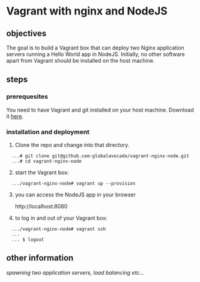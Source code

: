# Vagrant with nginx and NodeJS

## objectives
The goal is to build a Vagrant box that can deploy two Nginx application servers running a Hello World app in NodeJS.
Initially, no other software apart from Vagrant should be installed on the host machine.

## steps


### prerequesites

You need to have Vagrant and git installed on your host machine.
Download it <a href="https://www.vagrantup.com/downloads.html">here</a>.


### installation and deployment

1. Clone the repo and change into that directory. 
~~~
  ...# git clone git@github.com:globalavocado/vagrant-nginx-node.git
  ...# cd vagrant-nginx-node
~~~

2. start the Vagrant box:
~~~
  .../vagrant-nginx-node# vagrant up --provision
~~~

3. you can access the NodeJS app in your browser

	http://localhost:8080
    

4. to log in and out of your Vagrant box:
~~~
  .../vagrant-nginx-node# vagrant ssh
  ...
  ... $ logout
~~~

## other information

*spawning two application servers, load balancing etc...*


